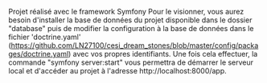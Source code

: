 Projet réalisé avec le framework Symfony
Pour le visionner, vous aurez besoin d'installer la base de données du projet disponible dans le dossier "database" puis de modifier la configuration à la base de données dans le fichier 'doctrine.yaml' (https://github.com/LN27100/cesi_dream_stones/blob/master/config/packages/doctrine.yaml) avec vos propres identifiants.
Une fois cela effectuer, la commande "symfony server:start" vous permettra de démarrer le serveur local et d'accéder au projet à l'adresse http://localhost:8000/app.
